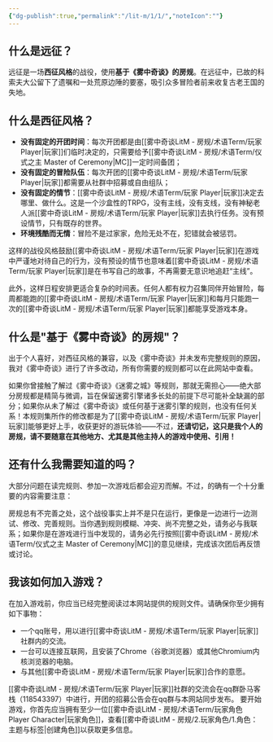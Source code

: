 ```yaml
---
{"dg-publish":true,"permalink":"/lit-m/1/1/","noteIcon":""}
---
```


## 什么是远征？
远征是一场**西征风格**的战役，使用**基于《雾中奇谈》的房规**。在远征中，已故的科索夫大公留下了遗嘱和一处荒原边陲的要塞，吸引众多冒险者前来收复古老王国的失地。

## 什么是西征风格？
- **没有固定的开团时间**：每次开团都是由[[雾中奇谈LitM - 房规/术语Term/玩家 Player\|玩家]]们临时决定的，只需要给予[[雾中奇谈LitM - 房规/术语Term/仪式之主 Master of Ceremony\|MC]]一定时间备团；
- **没有固定的冒险队伍**：每次开团的[[雾中奇谈LitM - 房规/术语Term/玩家 Player\|玩家]]都需要从社群中招募或自由组队；
- **没有固定的情节**：[[雾中奇谈LitM - 房规/术语Term/玩家 Player\|玩家]]决定去哪里、做什么。这是一个沙盒性的TRPG，没有主线，没有支线，没有神秘老人派[[雾中奇谈LitM - 房规/术语Term/玩家 Player\|玩家]]去执行任务。没有预设情节，只有既存的世界。
- **环境残酷而无情**：冒险不是过家家，危险无处不在，犯错就会被惩罚。

这样的战役风格鼓励[[雾中奇谈LitM - 房规/术语Term/玩家 Player\|玩家]]在游戏中严谨地对待自己的行为，没有预设的情节也意味着[[雾中奇谈LitM - 房规/术语Term/玩家 Player\|玩家]]是在书写自己的故事，不再需要无意识地追赶“主线”。

此外，这样日程安排更适合复杂的时间表。任何人都有权力召集同伴开始冒险，每周都能跑的[[雾中奇谈LitM - 房规/术语Term/玩家 Player\|玩家]]和每月只能跑一次的[[雾中奇谈LitM - 房规/术语Term/玩家 Player\|玩家]]都能享受游戏本身。

## 什么是"基于《雾中奇谈》的房规"？
出于个人喜好，对西征风格的兼容，以及《雾中奇谈》并未发布完整规则的原因，我对《雾中奇谈》进行了许多改动，所有你需要的规则都可以在此网站中查看。

如果你曾接触了解过《雾中奇谈》《迷雾之城》等规则，那就无需担心——绝大部分房规都是精简与微调，旨在保留迷雾引擎诸多长处的前提下尽可能补全缺漏的部分；如果你从未了解过《雾中奇谈》或任何基于迷雾引擎的规则，也没有任何关系！本规则集所作的修改都是为了[[雾中奇谈LitM - 房规/术语Term/玩家 Player\|玩家]]能够更好上手，收获更好的游玩体验——不过，**还请切记，这只是我个人的房规，请不要随意在其他地方、尤其是其他主持人的游戏中使用、引用！**

## 还有什么我需要知道的吗？
大部分问题在读完规则、参加一次游戏后都会迎刃而解。不过，的确有一个十分重要的内容需要注意：

房规总有不完善之处，这个战役事实上并不是只在运行，更像是一边进行一边测试、修改、完善规则。当你遇到规则模糊、冲突、尚不完整之处，请务必与我联系；如果你是在游戏进行当中发现的，请务必先行按照[[雾中奇谈LitM - 房规/术语Term/仪式之主 Master of Ceremony\|MC]]的意见继续，完成该次团后再反馈或讨论。

## 我该如何加入游戏？
在加入游戏前，你应当已经完整阅读过本网站提供的规则文件。请确保你至少拥有如下事物：

- 一个qq账号，用以进行[[雾中奇谈LitM - 房规/术语Term/玩家 Player\|玩家]]社群内的交流。
- 一台可以连接互联网，且安装了Chrome（谷歌浏览器）或其他Chromium内核浏览器的电脑。
- 与其他[[雾中奇谈LitM - 房规/术语Term/玩家 Player\|玩家]]合作的意愿。

[[雾中奇谈LitM - 房规/术语Term/玩家 Player\|玩家]]社群的交流会在qq群卧马客栈（118543397）中进行，开团的招募公告会在qq群与本网站同步发布。
要开始游戏，你首先应当拥有至少一位[[雾中奇谈LitM - 房规/术语Term/玩家角色 Player Character\|玩家角色]]，查看[[雾中奇谈LitM - 房规/2.玩家角色/1.角色：主题与标签\|创建角色]]以获取更多信息。

